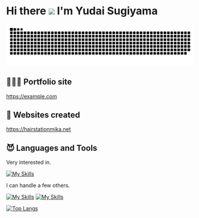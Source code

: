 # Hi there <img width="35" src="https://user-images.githubusercontent.com/50891407/148686885-0fefeb76-4cf6-473a-9e3e-889ce5513450.gif" /> I'm Yudai Sugiyama

<picture>
  <source
    media="(prefers-color-scheme: light)"
    srcset="
      https://raw.githubusercontent.com/platane/snk/output/github-contribution-grid-snake.svg
    "
  />
  <img
    alt="github contribution grid snake animation"
    src="https://raw.githubusercontent.com/platane/snk/output/github-contribution-grid-snake.svg"
  />
</picture>

## 🧑🏻‍💻 Portfolio site

https://example.com

## 👾 Websites created

https://hairstationmika.net

## 😈 Languages and Tools

Very interested in.

[![My Skills](https://skillicons.dev/icons?i=python,pytorch,gcp)](https://skillicons.dev)

I can handle a few others.

[![My Skills](https://skillicons.dev/icons?i=fortran,javascript,typescript,c,java)](https://skillicons.dev)
[![My Skills](https://skillicons.dev/icons?i=tensorflow,django,sqlite,nginx,nodejs,nextjs,express,react,jquery,html,css,figma,bootstrap,wordpress,mysql,aws,dynamodb,gcp,latex,vscode,vim,atom,visualstudio,unity,blender,github,markdown,cmake,git,docker,solidity,heroku,linux,raspberrypi)](https://skillicons.dev)

[![Top Langs](https://github-readme-stats.vercel.app/api/top-langs/?username=yudaisugiyama&layout=large&theme=onedark)](https://github.com/anuraghazra/github-readme-stats)
